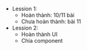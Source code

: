 - Lession 1:
    - Hoàn thành: 10/11 bài
    - Chưa hoàn thành: bài 11
- Lession 2:
    - Hoàn thành UI
    - Chia component